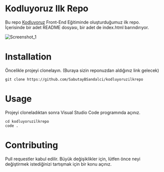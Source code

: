 # Kodluyoruz Ilk Repo

Bu repo [Kodluyoruz](https://kodluyoruz.org/tr/kodluyoruz/) Front-End Eğitiminde oluşturduğumuz ilk repo. İçerisinde bir adet README dosyası, bir adet de index.html barındırıyor.

![Screenshot_1](https://user-images.githubusercontent.com/119223976/204149948-cb99353b-2aec-43f0-ae72-1a00d7762529.png)

# Installation
Öncelikle projeyi clonelayın. (Buraya sizin reponuzdan aldığınız link gelecek)

```
git clone https://github.com/SabutayBSandalci/kodluyoruzilkrepo
```

# Usage
Projeyi cloneladıktan sonra Visual Studio Code programında açınız.
``` 
cd kodluyoruzilkrepo
code .
``` 
# Contributing
Pull requestler kabul edilir. Büyük değişiklikler için, lütfen önce neyi değiştirmek istediğinizi tartışmak için bir konu açınız.
